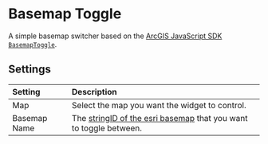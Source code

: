 # Basemap Toggle

A simple basemap switcher based on the [ArcGIS JavaScript SDK `BasemapToggle`](https://developers.arcgis.com/javascript/latest/api-reference/esri-widgets-BasemapToggle.html).

## Settings

Setting | Description
:-- | :--
Map | Select the map you want the widget to control.
Basemap Name | The [stringID of the esri basemap](https://developers.arcgis.com/javascript/latest/api-reference/esri-Map.html#basemap) that you want to toggle between.